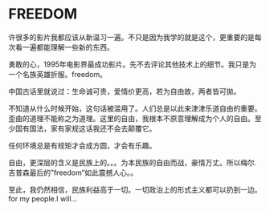 
# FREEDOM

许很多的影片我都应该从新温习一遍。不只是因为我学的就是这个，更重要的是每次看一遍都能理解一些新的东西。

勇敢的心，1995年电影界最成功影片。先不去评论其他技术上的细节。我只是为一个名族英雄折服。freedom。

中国古话里就说过：生命诚可贵，爱情价更高，若为自由故，两者皆可拋。

不知道从什么时候开始，这句话被滥用了。人们总是以此来津津乐道自由的重要。歪曲的道理不能称之为道理。这里的自由，我根本不原意理解成为个人的自由。至少国有国法，家有家规这话我还不会去颠覆它。

任何环境总是有规矩才会成方圆，才会有乐趣。

自由，更深层的含义是民族上的。。。为本民族的自由而战，豪情万丈。所以梅尔.吉普森最后的”freedom”如此震撼人心。。

至此，我仍然相信，民族利益高于一切。一切政治上的形式主义都可以扔到一边。for my people.I will…